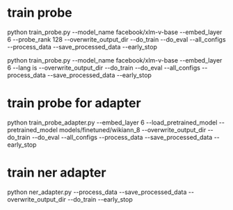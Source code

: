 # train probe
python train_probe.py --model_name facebook/xlm-v-base --embed_layer 6 --probe_rank 128 --overwrite_output_dir --do_train --do_eval --all_configs --process_data --save_processed_data --early_stop

python train_probe.py --model_name facebook/xlm-v-base --embed_layer 6 --lang is --overwrite_output_dir --do_train --do_eval --all_configs --process_data --save_processed_data --early_stop

# train probe for adapter
python train_probe_adapter.py --embed_layer 6 --load_pretrained_model --pretrained_model models/finetuned/wikiann_8 --overwrite_output_dir --do_train --do_eval --all_configs --process_data --save_processed_data --early_stop

# train ner adapter
python ner_adapter.py --process_data --save_processed_data --overwrite_output_dir --do_train --early_stop